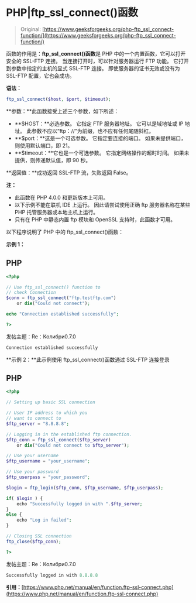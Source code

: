 # PHP|ftp_ssl_connect()函数

> Original: [https://www.geeksforgeeks.org/php-ftp_ssl_connect-function/](https://www.geeksforgeeks.org/php-ftp_ssl_connect-function/)

函数的作用是：**ftp_ssl_connect()函数**是 PHP 中的一个内置函数，它可以打开安全的 SSL-FTP 连接。 当连接打开时，可以针对服务器运行 FTP 功能。 它打开到参数中指定的主机的显式 SSL-FTP 连接。 即使服务器的证书无效或没有为 SSL-FTP 配置，它也会成功。

**语法：**

```php
ftp_ssl_connect($host, $port, $timeout);
```

**参数：**此函数接受上述三个参数，如下所述：

*   **$HOST：**必选参数。 它指定 FTP 服务器地址。 它可以是域地址或 IP 地址。 此参数不应以“ftp：//”为前缀，也不应有任何尾随斜杠。
*   **$port：**这是一个可选参数。 它指定要连接的端口。 如果未提供端口，则使用默认端口，即 21。
*   **$timeout：**它也是一个可选参数。 它指定网络操作的超时时间。 如果未提供，则传递默认值，即 90 秒。

**返回值：**成功返回 SSL-FTP 流，失败返回 False。

**注：**

*   此函数在 PHP 4.0.0 和更新版本上可用。
*   以下示例不能在联机 IDE 上运行。 因此请尝试使用正确 ftp 服务器名称在某些 PHP 托管服务器或本地主机上运行。
*   只有在 PHP 中静态内置 ftp 模块和 OpenSSL 支持时，此函数才可用。

以下程序说明了 PHP 中的 ftp_ssl_connect()函数：

**示例 1：**

## PHP

```php
<?php

// Use ftp_ssl_connect() function to
// check Connection
$conn = ftp_ssl_connect("ftp.testftp.com")
    or die("Could not connect");

echo "Connection established successfully";

?>
```

发帖主题：Re：Колибри0.7.0

```php
Connection established successfully
```

**示例 2：**此示例使用 ftp_ssl_connect()函数通过 SSL-FTP 连接登录

## PHP

```php
<?php

// Setting up basic SSL connection

// User IP address to which you
// want to connect to
$ftp_server = "8.8.8.8";

// Logging in in the established ftp connection.
$ftp_conn = ftp_ssl_connect($ftp_server)
    or die("Could not connect to $ftp_server");

// Use your username
$ftp_username = "your_username";

// Use your password
$ftp_userpass = "your_password";

$login = ftp_login($ftp_conn, $ftp_username, $ftp_userpass);

if( $login ) {
    echo "Successfully logged in with ".$ftp_server;
}
else {
    echo "Log in failed";
}

// Closing SSL connection
ftp_close($ftp_conn);

?>
```

发帖主题：Re：Колибри0.7.0

```php
Successfully logged in with 8.8.8.8
```

**引用：**[https://www.php.net/manual/en/function.ftp-ssl-connect.php](https://www.php.net/manual/en/function.ftp-ssl-connect.php)